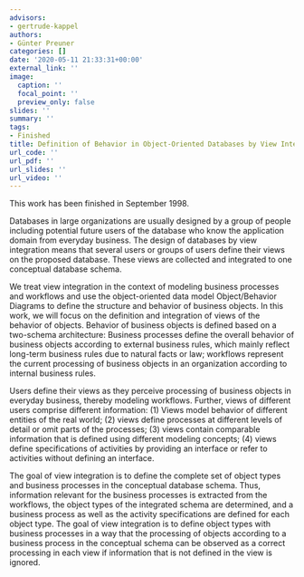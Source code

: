 ```yaml
---
advisors:
- gertrude-kappel
authors:
- Günter Preuner
categories: []
date: '2020-05-11 21:33:31+00:00'
external_link: ''
image:
  caption: ''
  focal_point: ''
  preview_only: false
slides: ''
summary: ''
tags:
- Finished
title: Definition of Behavior in Object-Oriented Databases by View Integration
url_code: ''
url_pdf: ''
url_slides: ''
url_video: ''
---
```


This work has been finished in September 1998.

Databases in large organizations are usually designed by a group of people including potential future users of the database who know the application domain from everyday business. The design of databases by view integration means that several users or groups of users define their views on the proposed database. These views are collected and integrated to one conceptual database schema.

We treat view integration in the context of modeling business processes and workflows and use the object-oriented data model Object/Behavior Diagrams to define the structure and behavior of business objects. In this work, we will focus on the definition and integration of views of the behavior of objects. Behavior of business objects is defined based on a two-schema architecture: Business processes define the overall behavior of business objects according to external business rules, which mainly reflect long-term business rules due to natural facts or law; workflows represent the current processing of business objects in an organization according to internal business rules.

Users define their views as they perceive processing of business objects in everyday business, thereby modeling workflows. Further, views of different users comprise different information: (1) Views model behavior of different entities of the real world; (2) views define processes at different levels of detail or omit parts of the processes; (3) views contain comparable information that is defined using different modeling concepts; (4) views define specifications of activities by providing an interface or refer to activities without defining an interface.

The goal of view integration is to define the complete set of object types and business processes in the conceptual database schema. Thus, information relevant for the business processes is extracted from the workflows, the object types of the integrated schema are determined, and a business process as well as the activity specifications are defined for each object type. The goal of view integration is to define object types with business processes in a way that the processing of objects according to a business process in the conceptual schema can be observed as a correct processing in each view if information that is not defined in the view is ignored.

&nbsp;